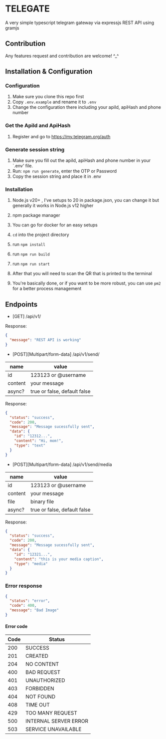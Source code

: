# TELEGATE

A very simple typescript telegram gateway via expressjs REST API using gramjs

## Contribution

Any features request and contribution are welcome! ^\_^

## Installation & Configuration

### Configuration

1. Make sure you clone this repo first
2. Copy `.env.example` and rename it to `.env`
3. Change the configuration there including your apiId, apiHash and phone number

### Get the ApiId and ApiHash

1. Register and go to https://my.telegram.org/auth

### Generate session string

1. Make sure you fill out the apiId, apiHash and phone number in your `.env' file.
2. Run: `npm run generate`, enter the OTP or Password
3. Copy the session string and place it in .env

### Installation

1. Node.js v20+ , I've setups to 20 in package.json, you can change it but generally it works in Node.js v12 higher
2. npm package manager
3. You can go for docker for an easy setups

4. `cd` into the project directory
5. run `npm install`
6. run `npm run build`
7. run `npm run start`
8. After that you will need to scan the QR that is printed to the terminal
9. You're basically done, or if you want to be more robust, you can use `pm2` for a better process management

## Endpoints

- [GET] /api/v1/

Response:

```json
{
  "message": "REST API is working"
}
```

- [POST][Multipart/form-data] /api/v1/send/

| name    | value                        |
| ------- | ---------------------------- |
| id      | 123123 or @username          |
| content | your message                 |
| async?  | true or false, default false |

Response:

```json
{
  "status": "success",
  "code": 200,
  "message": "Message sucessfully sent",
  "data": {
    "id": "12312...",
    "content": "Hi, mom!",
    "type": "text"
  }
}
```

- [POST][Multipart/form-data] /api/v1/send/media

| name    | value                        |
| ------- | ---------------------------- |
| id      | 123123 or @username          |
| content | your message                 |
| file    | binary file                  |
| async?  | true or false, default false |

Response:

```json
{
  "status": "success",
  "code": 200,
  "message": "Message sucessfully sent",
  "data": {
    "id": "12321...",
    "content": "this is your media caption",
    "type": "media"
  }
}
```

### Error response

```json
{
  "status": "error",
  "code": 400,
  "message": "Bad Image"
}
```

#### Error code

| Code | Status                |
| ---- | --------------------- |
| 200  | SUCCESS               |
| 201  | CREATED               |
| 204  | NO CONTENT            |
| 400  | BAD REQUEST           |
| 401  | UNAUTHORIZED          |
| 403  | FORBIDDEN             |
| 404  | NOT FOUND             |
| 408  | TIME OUT              |
| 429  | TOO MANY REQUEST      |
| 500  | INTERNAL SERVER ERROR |
| 503  | SERVICE UNAVAILABLE   |
